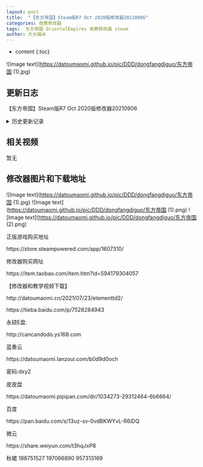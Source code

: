 ```yaml
---
layout: post
title:  "【东方帝国】Steam版R7 Oct 2020版修改器20210906"
categories: 收费修改器
tags:  东方帝国 OrientalEmpires 收费修改器 steam
author: 大头猫米
---
```


* content
{:toc}

![Image text](https://datoumaomi.github.io/pic/DDD/dongfangdiguo/东方帝国 (1).jpg)

##  更新日志

【东方帝国】Steam版R7 Oct 2020版修改器20210906




<details>
<summary>历史更新记录</summary><p></p>
无
<p></p>
</details>

## 相关视频
暂无

## 修改器图片和下载地址

![Image text](https://datoumaomi.github.io/pic/DDD/dongfangdiguo/东方帝国 (1).jpg)
![Image text](https://datoumaomi.github.io/pic/DDD/dongfangdiguo/东方帝国 (1).png)
![Image text](https://datoumaomi.github.io/pic/DDD/dongfangdiguo/东方帝国 (2).png)


<p>正版游戏购买地址</p>
https://store.steampowered.com/app/1607310/
<p></p>
修改器购买网址<p></p>
https://item.taobao.com/item.htm?id=594179304057
<p></p>
【修改器和教学视频下载】
<p></p>
http://datoumaomi.cn/2021/07/23/elementtd2/
<p></p>
https://tieba.baidu.com/p/7528284943
<p></p>
永硕E盘:
<p></p>
http://cancandodo.ys168.com
<p></p>
蓝奏云
<p></p>
https://datoumaomi.lanzoui.com/b0d9d0och
<p></p>
密码:dxy2
<p></p>
皮皮盘
<p></p>
https://datoumaomi.pipipan.com/dir/1034273-29312464-6b6664/
<p></p>
百度
<p></p>
https://pan.baidu.com/s/13uz-sv-0vdBKWYvL-R6iDQ
<p></p>

<p></p>
微云
<p></p>
https://share.weiyun.com/t3hqJxP8
<p></p>
<p>秋裙 188751527 197066890 957313169</p>


